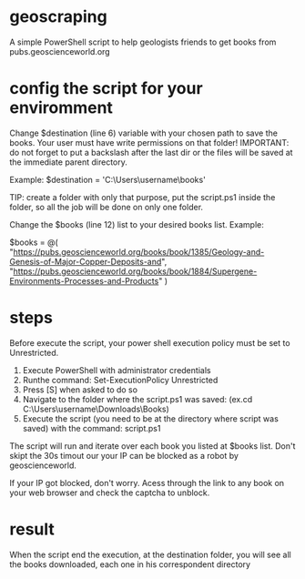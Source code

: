 # geoscraping
A simple PowerShell script to help geologists friends to get books from pubs.geoscienceworld.org

# config the script for your enviromment
Change $destination (line 6) variable with your chosen path to save the books. Your user must have write permissions on that folder!
IMPORTANT: do not forget to put a backslash after the last dir or the files will be saved at the immediate parent directory.

Example: $destination = 'C:\Users\username\books\'

TIP: create a folder with only that purpose, put the script.ps1 inside the folder, so all the job will be done on only one folder.

Change the $books (line 12) list to your desired books list.
Example:

$books = @(
	"https://pubs.geoscienceworld.org/books/book/1385/Geology-and-Genesis-of-Major-Copper-Deposits-and",
	"https://pubs.geoscienceworld.org/books/book/1884/Supergene-Environments-Processes-and-Products"
	)

# steps
Before execute the script, your power shell execution policy must be set to Unrestricted.

1. Execute PowerShell with administrator credentials 
2. Runthe command: Set-ExecutionPolicy Unrestricted
3. Press [S] when asked to do so
4. Navigate to the folder where the script.ps1 was saved: (ex.cd  C:\Users\username\Downloads\Books)
4. Execute the script (you need to be at the directory where script was saved) with the command: script.ps1

The script will run and iterate over each book you listed at $books list. Don't skipt the 30s timout our your IP can be blocked as a robot by geoscienceworld.

If your IP got blocked, don't worry. Acess through the link to any book on your web browser and check the captcha to unblock.

# result
When the script end the  execution, at the destination folder, you will see all the books downloaded, each one in his correspondent directory








